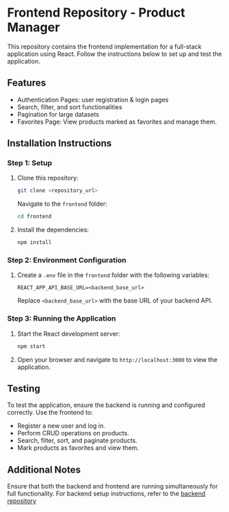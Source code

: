 # Frontend Repository - Product Manager 

This repository contains the frontend implementation for a full-stack application using React. Follow the instructions below to set up and test the application.

## Features

- Authentication Pages: user registration & login pages
- Search, filter, and sort functionalities
- Pagination for large datasets
- Favorites Page: View products marked as favorites and manage them.

## Installation Instructions

### Step 1: Setup

1. Clone this repository:

   ```bash
   git clone <repository_url>
   ```

   Navigate to the `frontend` folder:

   ```bash
   cd frontend
   ```

2. Install the dependencies:

   ```bash
   npm install
   ```

### Step 2: Environment Configuration

1. Create a `.env` file in the `frontend` folder with the following variables:
   ```env
   REACT_APP_API_BASE_URL=<backend_base_url>
   ```
   Replace `<backend_base_url>` with the base URL of your backend API.

### Step 3: Running the Application

1. Start the React development server:

   ```bash
   npm start
   ```

2. Open your browser and navigate to `http://localhost:3000` to view the application.

## Testing

To test the application, ensure the backend is running and configured correctly. Use the frontend to:

- Register a new user and log in.
- Perform CRUD operations on products.
- Search, filter, sort, and paginate products.
- Mark products as favorites and view them.

## Additional Notes

Ensure that both the backend and frontend are running simultaneously for full functionality. For backend setup instructions, refer to the [backend repository](https://github.com/ikram595/product-manager_Fastapi)


